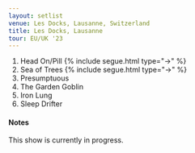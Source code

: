 ```yaml
---
layout: setlist
venue: Les Docks, Lausanne, Switzerland
title: Les Docks, Lausanne
tour: EU/UK '23
---
```


1. Head On/Pill
   {% include segue.html type="->" %}
2. Sea of Trees
   {% include segue.html type="->" %}
3. Presumptuous
4. The Garden Goblin
5. Iron Lung
6. Sleep Drifter

<!--snippet-->

#### Notes
This show is currently in progress.

